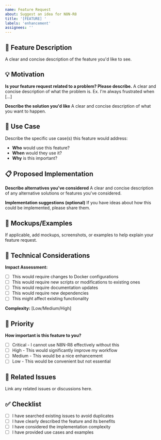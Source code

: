 ```yaml
---
name: Feature Request
about: Suggest an idea for N8N-R8
title: '[FEATURE] '
labels: 'enhancement'
assignees: ''
---
```


## 🚀 Feature Description

A clear and concise description of the feature you'd like to see.

## 💡 Motivation

**Is your feature request related to a problem? Please describe.**
A clear and concise description of what the problem is. Ex. I'm always frustrated when [...]

**Describe the solution you'd like**
A clear and concise description of what you want to happen.

## 🎯 Use Case

Describe the specific use case(s) this feature would address:

- **Who** would use this feature?
- **When** would they use it?
- **Why** is this important?

## 📋 Proposed Implementation

**Describe alternatives you've considered**
A clear and concise description of any alternative solutions or features you've considered.

**Implementation suggestions (optional)**
If you have ideas about how this could be implemented, please share them.

## 📸 Mockups/Examples

If applicable, add mockups, screenshots, or examples to help explain your feature request.

## 🔧 Technical Considerations

**Impact Assessment:**
- [ ] This would require changes to Docker configurations
- [ ] This would require new scripts or modifications to existing ones
- [ ] This would require documentation updates
- [ ] This would require new dependencies
- [ ] This might affect existing functionality

**Complexity:** [Low/Medium/High]

## 🎯 Priority

**How important is this feature to you?**
- [ ] Critical - I cannot use N8N-R8 effectively without this
- [ ] High - This would significantly improve my workflow
- [ ] Medium - This would be a nice enhancement
- [ ] Low - This would be convenient but not essential

## 🔗 Related Issues

Link any related issues or discussions here.

## ✅ Checklist

- [ ] I have searched existing issues to avoid duplicates
- [ ] I have clearly described the feature and its benefits
- [ ] I have considered the implementation complexity
- [ ] I have provided use cases and examples
